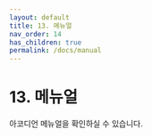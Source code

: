 ```yaml
---
layout: default
title: 13. 메뉴얼
nav_order: 14
has_children: true
permalink: /docs/manual
---
```


# 13. 메뉴얼

아코디언 메뉴얼을 확인하실 수 있습니다.
